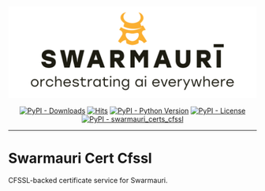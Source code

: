 
![Swamauri Logo](https://github.com/swarmauri/swarmauri-sdk/blob/3d4d1cfa949399d7019ae9d8f296afba773dfb7f/assets/swarmauri.brand.theme.svg)

<p align="center">
    <a href="https://pypi.org/project/swarmauri_certs_cfssl/">
        <img src="https://img.shields.io/pypi/dm/swarmauri_certs_cfssl" alt="PyPI - Downloads"/></a>
    <a href="https://hits.sh/github.com/swarmauri/swarmauri-sdk/tree/master/pkgs/community/swarmauri_certs_cfssl/">
        <img alt="Hits" src="https://hits.sh/github.com/swarmauri/swarmauri-sdk/tree/master/pkgs/community/swarmauri_certs_cfssl.svg"/></a>
    <a href="https://pypi.org/project/swarmauri_certs_cfssl/">
        <img src="https://img.shields.io/pypi/pyversions/swarmauri_certs_cfssl" alt="PyPI - Python Version"/></a>
    <a href="https://pypi.org/project/swarmauri_certs_cfssl/">
        <img src="https://img.shields.io/pypi/l/swarmauri_certs_cfssl" alt="PyPI - License"/></a>
    <a href="https://pypi.org/project/swarmauri_certs_cfssl/">
        <img src="https://img.shields.io/pypi/v/swarmauri_certs_cfssl?label=swarmauri_certs_cfssl&color=green" alt="PyPI - swarmauri_certs_cfssl"/></a>
</p>

---

# Swarmauri Cert Cfssl

CFSSL-backed certificate service for Swarmauri.

